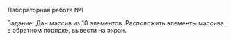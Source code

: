 Лабораторная работа №1

Задание: Дан массив из 10 элементов. Расположить элементы массива в обратном порядке, вывести на экран.
